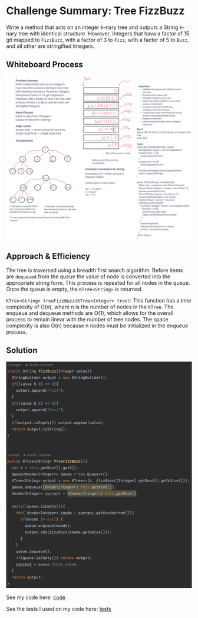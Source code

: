 # Challenge Summary: Tree FizzBuzz

Write a method that acts on an integer k-nary tree and outputs a String k-nary tree with identical structure. However, Integers that hava a factor of 15 git mapped to `FizzBuzz`, with a factor of 3 to `Fizz`, with a factor of 5 to `Buzz`, and all other are stringified Integers.

## Whiteboard Process

![whiteboard](images/treefizzbuzzwb.png)

## Approach & Efficiency

The tree is traversed using a breadth first search algorithm. Before items are `dequeued` from the queue the value of node is converted into the appropriate string form. This process is repeated for all nodes in the queue. Once the queue is empty, the `KTree<String>` is returned.

`KTree<String> treeFizzBuzz(KTree<Integer> tree)`: This function has a time complexity of O(n), where n is the number of nodes in the `KTree`. The enqueue and dequeue methods are O(1), which allows for the overall process to remain linear with the number of tree nodes. The space complexity is also O(n) because n nodes must be initialized in the enqueue process.

## Solution

![code](images/treefizzbuzzcode.png)

See my code here:
[code](../../datastructures/tree/KTree.java)

See the tests I used on my code here:
[tests](../../../../test/java/datastructures/tree/BinaryTreeTest.java)
